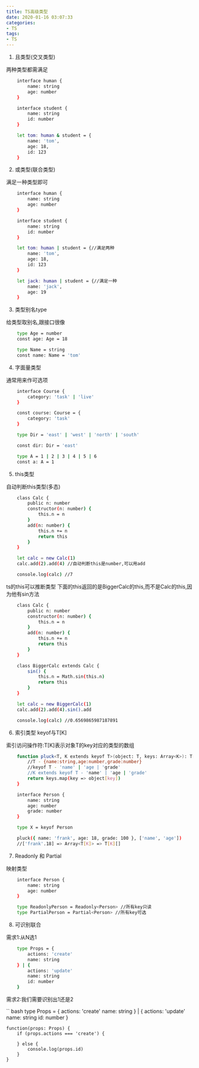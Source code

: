 ```yaml
---
title: TS高级类型
date: 2020-01-16 03:07:33
categories:
- TS
tags:
- TS
---
```


1. 且类型(交叉类型)

两种类型都需满足

``` bash
    interface human {
        name: string
        age: number
    }

    interface student {
        name: string
        id: number
    }

    let tom: human & student = {
        name: 'tom',
        age: 18,
        id: 123
    }
```

2. 或类型(联合类型)

满足一种类型即可

``` bash
    interface human {
        name: string
        age: number
    }

    interface student {
        name: string
        id: number
    }

    let tom: human | student = {//满足两种
        name: 'tom',
        age: 18,
        id: 123
    }

    let jack: human | student = {//满足一种
        name: 'jack',
        age: 19
    }
```

3. 类型别名type

给类型取别名,跟接口很像

``` bash
    type Age = number
    const age: Age = 18

    type Name = string
    const name: Name = 'tom'


```


4. 字面量类型

通常用来作可选项

``` bash
    interface Course {
        category: 'task' | 'live'
    }

    const course: Course = {
        category: 'task'
    }

    type Dir = 'east' | 'west' | 'north' | 'south'

    const dir: Dir = 'east'

    type A = 1 | 2 | 3 | 4 | 5 | 6
    const a: A = 1
```

5. this类型

自动判断this类型(多态)

``` bash
    class Calc {
        public n: number
        constructor(n: number) {
            this.n = n
        }
        add(n: number) {
            this.n += n
            return this
        }
    }

    let calc = new Calc(1)
    calc.add(2).add(4) //自动判断this是number,可以用add

    console.log(calc) //7
```

ts的this可以推断类型
下面的this返回的是BiggerCalc的this,而不是Calc的this,因为他有sin方法

``` bash
    class Calc {
        public n: number
        constructor(n: number) {
            this.n = n
        }
        add(n: number) {
            this.n += n
            return this
        }
    }

    class BiggerCalc extends Calc {
        sin() {
            this.n = Math.sin(this.n)
            return this
        }
    }

    let calc = new BiggerCalc(1)
    calc.add(2).add(4).sin().add

    console.log(calc) //0.6569865987187891
```

6. 索引类型 keyof与T[K]

 索引访问操作符:T[K]表示对象T的key对应的类型的数组

``` bash
    function pluck<T, K extends keyof T>(object: T, keys: Array<K>): T[K][] {
        //T - {name:string,age:number,grade:number}
        //keyof T - 'name' | 'age | 'grade'
        //K extends keyof T - 'name' | 'age | 'grade'
        return keys.map(key => object[key])
    }

    interface Person {
        name: string
        age: number
        grade: number
    }

    type X = keyof Person

    pluck({ name: 'frank', age: 18, grade: 100 }, ['name', 'age'])
    //['frank'.18] => Array<T[K]> => T[K][]
```

7. Readonly 和 Partial

映射类型

``` bash
    interface Person {
        name: string
        age: number
    }

    type ReadonlyPerson = Readonly<Person> //所有key只读
    type PartialPerson = Partial<Person> //所有key可选
```

8. 可识别联合

需求1:从N选1

``` bash
    type Props = {
        actions: 'create'
        name: string
    } | {
        actions: 'update'
        name: string
        id: number
    }
```

需求2:我们需要识别出1还是2

`` bash
    type Props = {
        actions: 'create'
        name: string
    } | {
        actions: 'update'
        name: string
        id: number
    }

    function(props: Props) {
        if (props.actions === 'create') {

        } else {
            console.log(props.id)
        }
    }
```